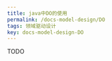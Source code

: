 ```yaml
---
title: java中DO的使用
permalink: /docs-model-design/DO
tags: 领域驱动设计
key: docs-model-design-DO
---
```

TODO

